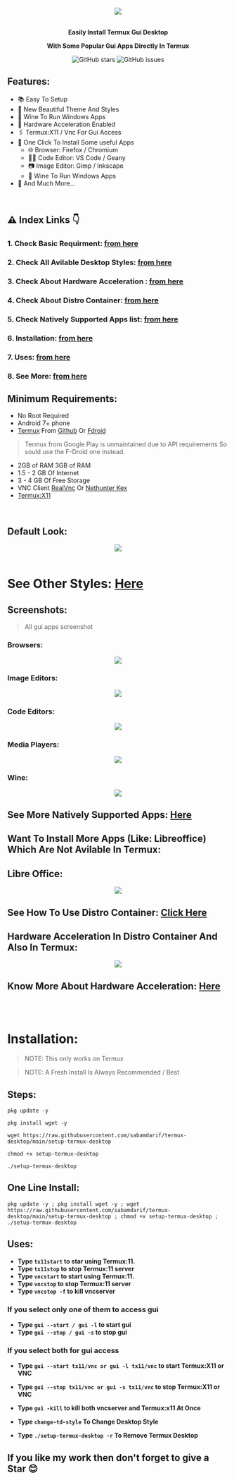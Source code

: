 
<br>
<center><img src="images/xfce/look_1/desktop.png"></center>
<br>
<p align="center"><b>Easily Install Termux Gui Desktop </b></p>
<p align="center"><b>With Some Popular Gui Apps Directly In Termux</b></p>

<div align="center">

![GitHub stars](https://img.shields.io/github/stars/sabamdarif/termux-desktop)
![GitHub issues](https://img.shields.io/github/issues/sabamdarif/termux-desktop)

</div>

## Features:

- :books: Easy To Setup
- :art: New Beautiful Theme And Styles
- :wine_glass: Wine To Run Windows Apps
- :mechanical_arm: Hardware Acceleration Enabled
- :paperclips: Termux:X11 / Vnc For Gui Access
-  :jigsaw: One Click To Install Some useful Apps
   - :globe_with_meridians: Browser: Firefox / Chromium
   - :man_technologist: Code Editor: VS Code / Geany
   - :camera: Image Editor: Gimp / Inkscape
   - :wine_glass: Wine To Run Windows Apps
- :link: And Much More...
<br>


## :warning: Index Links :point_down:

### 1. Check Basic Requirment: [from here](#requirements)
### 2. Check All Avilable Desktop Styles: [from here](xfce_styles.md)
### 3. Check About Hardware Acceleration : [from here](hw-acceleration.md)
### 4. Check About Distro Container: [from here](proot-caontainer.md)
### 5. Check Natively Supported Apps list: [from here](applist.md)
### 6. Installation: [from here](#installation)
### 7. Uses: [from here](#uses)
### 8. See More: [from here](see-more.md)

<a name="requirements"></a>

## Minimum Requirements:
- No Root Required
- Android 7+ phone
- [Termux](https://termux.dev/en/) From [Github](https://github.com/termux/termux-app/releases) Or [Fdroid](https://f-droid.org/en/packages/com.termux/)
> Termux from Google Play is unmaintained due to API requirements So sould use the F-Droid one instead.
- 2GB of RAM 3GB of RAM
- 1.5 - 2 GB Of Internet
- 3 - 4 GB Of Free Storage
- VNC Client [RealVnc](https://play.google.com/store/apps/details?id=com.realvnc.viewer.android) Or [Nethunter Kex](https://store.nethunter.com/en/packages/com.offsec.nethunter.kex/)
- [Termux:X11](https://github.com/termux/termux-x11/releases)

<br>

## Default Look:

<center><img src="images/xfce/look_1/look.png"></center>
<br>

# See Other Styles: [Here](xfce_styles.md)

## Screenshots:
> All gui apps screenshot

### Browsers:

<center><img src="images/apps/firefox-chromium.png"></center>

### Image Editors:

<center><img src="images/apps/inkscape-gimp.png"></center>

### Code Editors:

<center><img src="images/apps/geany-vscode.png"></center>

### Media Players:

<center><img src="images/apps/parole-vlc.png"></center>

### Wine:

<center><img src="images/apps/wine.png"></center>

## See More Natively Supported Apps: [Here](applist.md)

## Want To Install More Apps (Like: Libreoffice) Which Are Not Avilable In Termux:

## Libre Office:

<center><img src="images/apps/container-libreoffice-2.png"></center>

## See How To Use Distro Container: [Click Here](proot-caontainer.md)

## Hardware Acceleration In Distro Container And Also In Termux:

<center><img src="images/pdrun-glmark2.png"></center>


## Know More About Hardware Acceleration: [Here](hw-acceleration.md)

<br>
<br>

<a name="installation"></a>

# Installation:

>NOTE: This only works on Termux

>NOTE: A Fresh Install Is Always Recommended / Best 

## Steps:

```
pkg update -y
```
```
pkg install wget -y
```
```
wget https://raw.githubusercontent.com/sabamdarif/termux-desktop/main/setup-termux-desktop
```
```
chmod +x setup-termux-desktop
```
```
./setup-termux-desktop
```
## One Line Install:

```
pkg update -y ; pkg install wget -y ; wget https://raw.githubusercontent.com/sabamdarif/termux-desktop/main/setup-termux-desktop ; chmod +x setup-termux-desktop ; ./setup-termux-desktop
```

<a name="uses"></a>

## Uses:

- **Type `tx11start` to star using Termux:11.**
- **Type `tx11stop` to stop Termux:11 server**
- **Type `vncstart` to start using Termux:11.**
- **Type `vncstop` to stop Termux:11 server**
- **Type `vncstop -f` to kill vncserver**

### If you select only one of them to access gui
- **Type `gui --start / gui -l` to start gui**
- **Type `gui --stop / gui -s` to stop gui**

### If you select both for gui access
- **Type `gui --start tx11/vnc or gui -l tx11/vnc` to start Termux:X11 or VNC**
- **Type `gui --stop tx11/vnc or gui -s tx11/vnc` to stop Termux:X11 or VNC**

- **Type `gui -kill` to kill both vncserver and Termux:x11 At Once**
- **Type `change-td-style` To Change Desktop Style**
- **Type `./setup-termux-desktop -r` To Remove Termux Desktop**

## If you like my work then don't forget to give a Star :blush:

